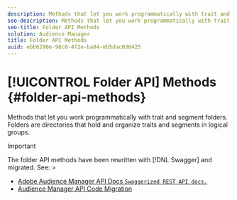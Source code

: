 ```yaml
---
description: Methods that let you work programmatically with trait and segment folders. Folders are directories that hold and organize traits and segments in logical groups.
seo-description: Methods that let you work programmatically with trait and segment folders. Folders are directories that hold and organize traits and segments in logical groups.
seo-title: Folder API Methods
solution: Audience Manager
title: Folder API Methods
uuid: ebb6290e-98c0-472e-ba04-eb5dac036425
---
```


# [!UICONTROL Folder API] Methods {#folder-api-methods}

Methods that let you work programmatically with trait and segment folders. Folders are directories that hold and organize traits and segments in logical groups.

<!-- 
api-folders.xml
-->

>[!IMPORTANT]
>
>The folder API methods have been rewritten with [!DNL Swagger] and migrated. See:  >
>* [Adobe Audience Manager API Docs `Swaggerized REST API docs.`](https://bank.demdex.com/portal/swagger/index.html) 
>* [Audience Manager API Code Migration](../../api/api-swagger-migration.md#concept_99C4AEF678E94AFE9B29F9B663200BAD)